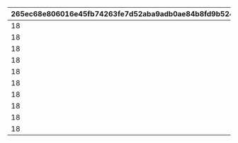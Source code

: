 |265ec68e806016e45fb74263fe7d52aba9adb0ae84b8fd9b524bb939b273d129|f18b89cf132194d29751ef7c4fcaa1f90c29ea5672f2469d4fff6bd64e30c5c8|c2c0f2d7f4bedb68ed699bf9935fa0c1bbe32c3c15cefb2e29cd8eee7b8b3116|f58b485f5e985abedc9a0597a9b5dd74b61250069fc6050fd42b6efc4ab33ea1|55691c1273339c28c1984cc3af4820fe1b6a3c9e5b5ce1cde616f5c3ade1be3b|e839dbca82524573f3b5448b8c1714e4cc0d285f56bffa3b00fc2f640dad64df|23487cbca0f0aaa1f5d6cc7c898dcbc6723521d0adf0f34f880a1ceb86c05d08|4e76abfc97ebde00e5119dfbf0ea8afcd78e03515fe6cd64a3649fa967fbd6a2|
| --- | --- | --- | --- | --- | --- | --- | --- |
|18|1|28501|28501|2030/08/01 14:59:59|1|4101501|2024/10/15 15:00:00|
|18|1|28501|28501|2030/08/01 14:59:59|2|4102501|2024/10/15 15:00:00|
|18|1|28501|28501|2030/08/01 14:59:59|3|4103501|2024/10/15 15:00:00|
|18|1|28501|28501|2030/08/01 14:59:59|4|4104501|2024/10/15 15:00:00|
|18|1|28501|28501|2030/08/01 14:59:59|5|4105501|2024/10/15 15:00:00|
|18|1|28501|28501|2030/08/01 14:59:59|6|4106501|2024/10/15 15:00:00|
|18|1|28501|28501|2030/08/01 14:59:59|7|4107501|2024/10/15 15:00:00|
|18|1|28501|28501|2030/08/01 14:59:59|8|4108501|2024/10/15 15:00:00|
|18|1|28501|28501|2030/08/01 14:59:59|9|4109501|2024/10/15 15:00:00|
|18|1|28501|28501|2030/08/01 14:59:59|10|4110501|2024/10/15 15:00:00|